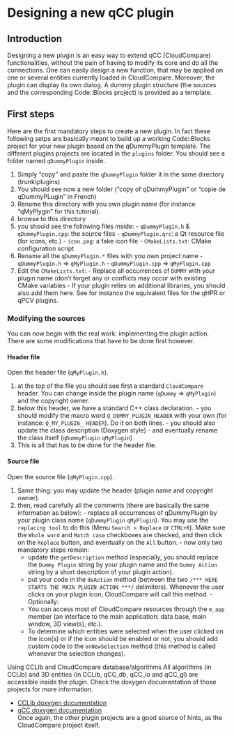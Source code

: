 Designing a new qCC plugin
==========================

## Introduction

Designing a new plugin is an easy way to extend qCC (CloudCompare) functionalities, without the pain of having to modify its core and do all the connections. 
One can easily design a new function, that may be applied on one or several entities currently loaded in CloudCompare. Moreover, the plugin can display its own dialog.
A dummy plugin structure (the sources and the corresponding Code::Blocks project) is provided as a template.

## First steps

Here are the first mandatory steps to create a new plugin. In fact these following setps are basically meant to build up a working Code::Blocks project for your new plugin based on the qDummyPlugin template.
The different plugins projects are located in the ```plugins``` folder. You should see a folder named ```qDummyPlugin``` inside.
  1. Simply “copy” and paste the ```qDummyPlugin``` folder it in the same directory (trunk\plugins)
  2. You should see now a new folder (“copy of qDummyPlugin” or “copie de qDummyPLugin” in French) 
  3. Rename this directory with you own plugin name (for instance “qMyPlygin” for this tutorial).
  4. browse to this directory
  5. you should see the following files inside:
    - ```qDummyPlugin.h```  & ```qDummyPlugin.cpp```: the source files
    - ```qDummyPlugin.qrc```: a Qt resource file (for icons, etc.)
    - ```icon.png```: a fake icon file
    - ```CMakeLists.txt```: CMake configuration script
  6. Rename all the ```qDummyPlugin.*``` files with you own project name
    - ```qDummyPlugin.h```  => ```qMyPlugin.h```
    - ```qDummyPlugin.cpp``` => ```qMyPlugin.cpp```
  7. Edit the ```CMakeLists.txt```:
    - Replace all occurrences of ```DUMMY``` with your plugin name (don’t forget any or conflicts may occur with existing CMake variables
    - If your plugin relies on additional libraries, you should also add them here. See for instance the equivalent files for the qHPR or qPCV plugins.

### Modifying the sources
You can now begin with the real work: implementing the plugin action. There are some modifications that have to be done first however.

#### Header file
Open the header file (```qMyPlugin.h```).
  1. at the top of the file you should see first a standard ```CloudCompare``` header. You can change inside the plugin name (```qDummy``` => ```qMyPlugin```) and the copyright owner.
  2. below this header, we have a standard C++ class declaration.
    - you should modify the macro word ```Q_DUMMY_PLUGIN_HEADER``` with your own (for instance: ```Q_MY_PLUGIN_ HEADER```). Do it on both lines.
    - you should also update the class description (Doxygen style)
    - and eventually rename the class itself (```qDummyPlugin```  ```qMyPlugin```)
  3. This is all that has to be done for the header file.

#### Source file
Open the source file (```qMyPlugin.cpp```).
  1. Same thing: you may update the header (plugin name and copyright owner).
  2. then, read carefully all the comments (there are basically the same information as below):
    - replace all occurrences of qDummyPlugin by your plugin class name (```qDummyPlugin```  ```qMyPlugin```). You may use the ```replacing tool``` to do this (Menu ```Search > Replace``` or ```CTRL+R```). Make sure the ```Whole word``` and ```Match case``` checkboxes are checked, and then click on the ```Replace``` button, and eventually on the ```All``` button. 
    - now only two mandatory steps remain:
      - update the ```getDescription``` method (especially, you should replace the ```Dummy Plugin``` string by your plugin name and the ```Dummy Action``` string by a short description of your plugin action).
      - put your code in the ```doAction``` method (between the two  ```/*** HERE STARTS THE MAIN PLUGIN ACTION ***/``` delimiters).
Whenever the user clicks on your plugin icon, CloudCompare will call this method.
    - Optionally:
      - You can access most of CloudCompare resources through the ```m_app``` member (an interface to the main application: data base, main window, 3D view(s), etc.).
      - To determine which entities were selected when the user clicked on the icon(s) or if the icon should be enabled or not, you should add custom code to the ```onNewSelection``` method (this method is called whenever the selection changes).

Using CCLIb and CloudCompare database/algorithms
All algorithms (in CCLib) and 3D entities (in CCLib, qCC_db, qCC_io and qCC_gl) are accessible inside the plugin. Check the doxygen documentation of those projects for more information.
- [CCLib doxygen documentation](http://www.cloudcompare.org/doc/CCLib/html/index.html)
- [qCC doxygen documentation](http://www.cloudcompare.org/doc/qCC/html/index.html)  
Once again, the other plugin projects are a good source of hints, as the CloudCompare project itself.

